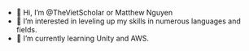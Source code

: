 - 👋 Hi, I’m @TheVietScholar or Matthew Nguyen
- 👀 I’m interested in leveling up my skills in numerous languages and fields.
- 🌱 I’m currently learning Unity and AWS.

<!---
TheVietScholar/TheVietScholar is a ✨ special ✨ repository because its `README.md` (this file) appears on your GitHub profile.
You can click the Preview link to take a look at your changes.
--->
